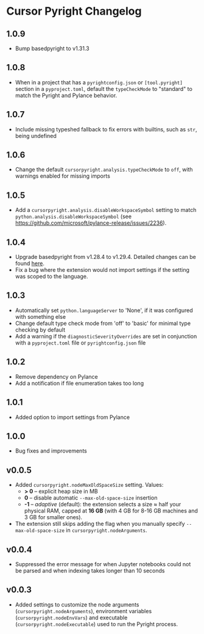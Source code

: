# Cursor Pyright Changelog

## 1.0.9

-   Bump basedpyright to v1.31.3

## 1.0.8

-   When in a project that has a `pyrightconfig.json` or `[tool.pyright]` section in a `pyproject.toml`, default the `typeCheckMode` to "standard" to match the Pyright and Pylance behavior.

## 1.0.7

-   Include missing typeshed fallback to fix errors with builtins, such as `str`, being undefined

## 1.0.6

-   Change the default `cursorpyright.analysis.typeCheckMode` to `off`, with warnings enabled for missing imports

## 1.0.5

-   Add a `cursorpyright.analysis.disableWorkspaceSymbol` setting to match `python.analysis.disableWorkspaceSymbol` (see https://github.com/microsoft/pylance-release/issues/2236).

## 1.0.4

-   Upgrade basedpyright from v1.28.4 to v1.29.4. Detailed changes can be found [here](https://github.com/DetachHead/basedpyright/releases).
-   Fix a bug where the extension would not import settings if the setting was scoped to the language.

## 1.0.3

-   Automatically set `python.languageServer` to 'None', if it was configured with something else
-   Change default type check mode from 'off' to 'basic' for minimal type checking by default
-   Add a warning if the `diagnosticSeverityOverrides` are set in conjunction with a `pyproject.toml` file or `pyrightconfig.json` file

## 1.0.2

-   Remove dependency on Pylance
-   Add a notification if file enumeration takes too long

## 1.0.1

-   Added option to import settings from Pylance

## 1.0.0

-   Bug fixes and improvements

## v0.0.5

-   Added `cursorpyright.nodeMaxOldSpaceSize` setting. Values:
    -   **> 0** – explicit heap size in MB
    -   **0** – disable automatic `--max-old-space-size` insertion
    -   **-1** – _adaptive_ (default): the extension selects a size ≈ half your physical RAM, capped at **16 GB** (with 4 GB for 8-16 GB machines and 3 GB for smaller ones).
-   The extension still skips adding the flag when you manually specify `--max-old-space-size` in `cursorpyright.nodeArguments`.

## v0.0.4

-   Suppressed the error message for when Jupyter notebooks could not be parsed and when indexing takes longer than 10 seconds

## v0.0.3

-   Added settings to customize the node arguments (`cursorpyright.nodeArguments`), environment variables (`cursorpyright.nodeEnvVars`) and executable (`cursorpyright.nodeExecutable`) used to run the Pyright process.

